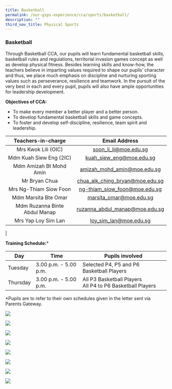 ```yaml
---
title: Basketball
permalink: /our-gsps-experience/cca/sports/basketball/
description: ""
third_nav_title: Physical Sports
---
```

### **Basketball**
Through Basketball CCA, our pupils will learn fundamental basketball skills, basketball rules and regulations, territorial invasion games concept as well as develop physical fitness. Besides learning skills and know-how, the teachers believe in imparting values required to shape our pupils’ character and thus, we place much emphasis on discipline and nurturing sporting values such as perseverance, resilience and teamwork. In the pursuit of the very best in each and every pupil, pupils will also have ample opportunities for leadership development.

**Objectives of CCA:**
* To make every member a better player and a better person.
* To develop fundamental basketball skills and game concepts.
* To foster and develop self-discipline, resilience, team spirit and leadership.


| Teachers-in-charge | Email Address |
|:---:|:---:|
| Mrs Kwok Lili (OIC) | [soon_li_li@moe.edu.sg](mailto:soon_li_li@moe.edu.sg) |
| Mdm Kuah Siew Eng (2IC) | [kuah_siew_eng@moe.edu.sg](mailto:kuah_siew_eng@moe.edu.sg) |
| Mdm Amizah Bt Mohd Amin |  [amizah_mohd_amin@moe.edu.sg](mailto:amizah_mohd_amin@moe.edu.sg) |
| Mr Bryan Chua | [chua_aik_ching_bryan@moe.edu.sg](mailto:chua_aik_ching_bryan@moe.edu.sg) |
|  Mrs Ng-Thiam Siow Foon | [ng-thiam_siow_foon@moe.edu.sg](mailto:ng-thiam_siow_foon@moe.edu.sg)  |
| Mdm Marsita Bte Omar | [marsita_omar@moe.edu.sg](mailto:marsita_omar@moe.edu.sg) |
| Mdm Ruzanna Binte Abdul Manap | [ruzanna_abdul_manap@moe.edu.sg](mailto:ruzanna_abdul_manap@moe.edu.sg) |
|  Mrs Yap Loy Sim Lan | [loy_sim_lan@moe.edu.sg](mailto:loy_sim_lan@moe.edu.sg)  |
|

**Training Schedule:***



| Day | Time | Pupils involved |
| -------- | -------- | -------- |
| Tuesday     | 3.00 p.m. - 5.00 p.m.      | Selected P4, P5 and P6 Basketball Players     |
| Thursday     | 3.00 p.m. - 5.00 p.m.     | All P3 Basketball Players<br>All P4 to P6 Basketball Players     

*Pupils are to refer to their own schedules given in the letter sent via Parents Gateway.

![](/images/Basketball/photo%201.JPG)

![](/images/Basketball/photo%202.JPG)

![](/images/Basketball/photo%203.JPG)

![](/images/Basketball/photo%204.jpg)

![](/images/Basketball/photo%205.JPG)

![](/images/Basketball/photo%206.jpg)

![](/images/Basketball/photo%207.jpg)

![](/images/Basketball/photo%208.jpg)